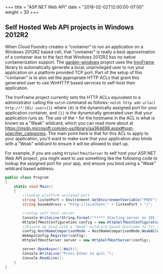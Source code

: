 +++
title = "ASP.NET Web API"
date = "2018-02-02T12:00:00-07:00"
weight = 30
+++

## Self Hosted Web API projects in Windows 2012R2

When Cloud Foundry creates a "container" to run an application on a Windows 2012R2 based cell, that "container" is really a best approximation of a container due to the fact that Windows 2012R2 has no native containerization support.  The [garden-windows](https://github.com/cloudfoundry/garden-windows/tree/master/Containerizer) project uses the [IronFrame](https://github.com/cloudfoundry/IronFrame) library to automatically generate a local, unprivileged user to run your application on a platform provided TCP port.  Part of the setup of this "container" is to also set the appropriate HTTP ACLs that grant this generated user to use WinHTTP based services to self-host their application.

The IronFrame project currently sets the HTTP ACLs equivalent to a administrator calling the `netsh` command as follows: `netsh http add urlacl http://*:{0}/ user={1}` where `{0}` is the dynamically assigned port for your application container, and `{1}` is the dynamically generated user that your application runs as.  The use of the `*` for the hostname in the ACL is what is known as a "Weak" wildcard, which you can read more about at https://msdn.microsoft.com/en-us/library/aa364698.aspx#host-specifier_categories.  The main point here is that for this ACL to apply to your application, you'll want to make sure that your application also binds with a "Weak" wildcard to ensure it will be allowed to start up.

For example, if you are using `HttpSelfHostServer` to self host your ASP.NET Web API project, you might want to use something like the following code to lookup the assigned port for your app, and ensure you bind using a "Weak" wildcard based address:

```c#
public class Program
{
    static void Main()
    {
        //Lookup platform assigned port
        string listenPort = Environment.GetEnvironmentVariable("PORT") ?? "8080";
        string baseAddress = "http://localhost:" + listenPort + "/";

        //setup self host server
        Console.WriteLine(String.Format("***** Starting server on {0} *****", baseAddress));
        HttpSelfHostConfiguration config = new HttpSelfHostConfiguration(baseAddress);
        //Ensure we bind with a "Weak" wildcard based hostname to fit into HTTP ACLs
        config.HostNameComparisonMode = HostNameComparisonMode.WeakWildcard;
        WebApiConfig.Register(config);
        HttpSelfHostServer server = new HttpSelfHostServer(config);

        server.OpenAsync().Wait();
        Console.WriteLine("Press Enter to quit.");
        Console.ReadLine();
    }
}
```
